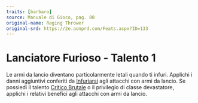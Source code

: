 ```yaml
---
traits: [barbaro]
source: Manuale di Gioco, pag. 88
original-name: Raging Thrower
original-srd: https://2e.aonprd.com/Feats.aspx?ID=133
---
```


# Lanciatore Furioso - Talento 1

Le armi da lancio diventano particolarmente letali quando ti infuri. Applichi i
danni aggiuntivi conferiti da [Infuriarsi](/azioni/classe/infuriarsi) agli
attacchi con armi da lancio. Se possiedi il talento
[Critico Brutale](/talenti/barbaro/critico-brutale) o il privilegio di classe
devastatore, applichi i relativi benefici agli attacchi con armi da lancio.
